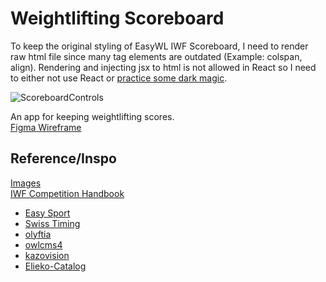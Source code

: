 # Weightlifting Scoreboard

To keep the original styling of EasyWL IWF Scoreboard, I need to render raw html file since many tag elements are outdated (Example: colspan, align).
Rendering and injecting jsx to html is not allowed in React so I need to either not use React or [practice some dark magic](https://vhudyma-blog.eu/render-raw-html-in-react/).

![ScoreboardControls](https://user-images.githubusercontent.com/99288419/185715082-5ab3d94f-944c-4364-95ad-5335d4175ea3.png)


An app for keeping weightlifting scores.\
[Figma Wireframe](https://www.figma.com/file/i2E4v69yYlq6BQxmIiDuL7/wl?node-id=0%3A1)

## Reference/Inspo

[Images](https://imgur.com/a/qyYEbER)\
[IWF Competition Handbook](https://iwf.sport/wp-content/uploads/downloads/2020/01/IWF_TCRR_2020.pdf)

- [Easy Sport](http://easy-sport.it/sistemi-gestione-eventi-sportivi/)
- [Swiss Timing](https://www.swisstiming.com/fileadmin/Resources/Data/Datasheets/DOCM_WL_Scoring-1215_EN.pdf)
- [olyftia](https://olyftia.com/)
- [owlcms4](https://github.com/jflamy/owlcms4)
- [kazovision](https://www.kazovision.com/sports/powerlifting/?lang=eng)
- [Elieko-Catalog](https://vikingweightlifting.com/wp-content/uploads/2012/10/Elieko-Catalog.pdf)
